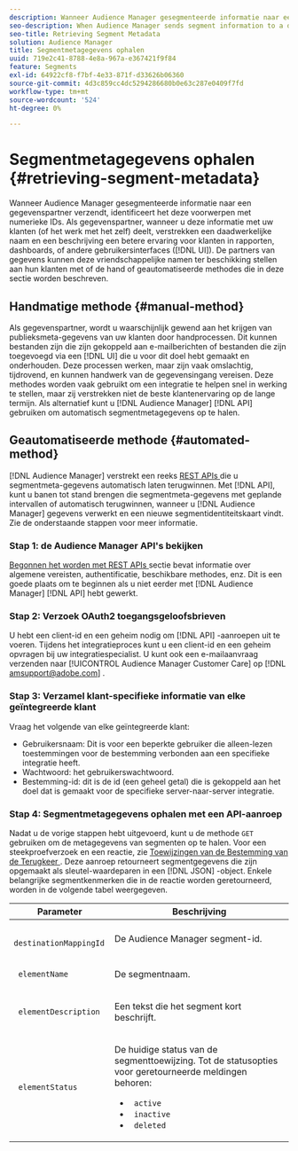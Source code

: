 ```yaml
---
description: Wanneer Audience Manager gesegmenteerde informatie naar een gegevenspartner verzendt, identificeert het deze voorwerpen met numerieke IDs. Als gegevenspartner, wanneer u deze informatie met uw klanten (of het werk met het zelf) deelt, verstrekken een daadwerkelijke naam en een beschrijving een betere ervaring voor klanten in rapporten, dashboards, of ander gebruikersinterface (UI). De partners van gegevens kunnen deze vriendschappelijke namen ter beschikking stellen aan hun klanten met of de hand of geautomatiseerde methodes die in deze sectie worden beschreven.
seo-description: When Audience Manager sends segment information to a data partner, it identifies these objects with numeric IDs. As a data partner, when you share this information with your customers (or work with it yourself), an actual name and description provide a better experience for customers in reports, dashboards, or other user interfaces (UI). Data partners can make these friendly names available to their customers with either the manual or automated methods described in this section.
seo-title: Retrieving Segment Metadata
solution: Audience Manager
title: Segmentmetagegevens ophalen
uuid: 719e2c41-8788-4e8a-967a-e367421f9f84
feature: Segments
exl-id: 64922cf8-f7bf-4e33-871f-d33626b06360
source-git-commit: 4d3c859cc4dc5294286680b0e63c287e0409f7fd
workflow-type: tm+mt
source-wordcount: '524'
ht-degree: 0%

---
```


# Segmentmetagegevens ophalen {#retrieving-segment-metadata}

Wanneer Audience Manager gesegmenteerde informatie naar een gegevenspartner verzendt, identificeert het deze voorwerpen met numerieke IDs. Als gegevenspartner, wanneer u deze informatie met uw klanten (of het werk met het zelf) deelt, verstrekken een daadwerkelijke naam en een beschrijving een betere ervaring voor klanten in rapporten, dashboards, of andere gebruikersinterfaces ([!DNL UI]). De partners van gegevens kunnen deze vriendschappelijke namen ter beschikking stellen aan hun klanten met of de hand of geautomatiseerde methodes die in deze sectie worden beschreven.

## Handmatige methode {#manual-method}

Als gegevenspartner, wordt u waarschijnlijk gewend aan het krijgen van publieksmeta-gegevens van uw klanten door handprocessen. Dit kunnen bestanden zijn die zijn gekoppeld aan e-mailberichten of bestanden die zijn toegevoegd via een [!DNL UI] die u voor dit doel hebt gemaakt en onderhouden. Deze processen werken, maar zijn vaak omslachtig, tijdrovend, en kunnen handwerk van de gegevensingang vereisen. Deze methodes worden vaak gebruikt om een integratie te helpen snel in werking te stellen, maar zij verstrekken niet de beste klantenervaring op de lange termijn. Als alternatief kunt u [!DNL Audience Manager] [!DNL API] gebruiken om automatisch segmentmetagegevens op te halen.

## Geautomatiseerde methode {#automated-method}

[!DNL Audience Manager] verstrekt een reeks [ REST APIs ](../../api/rest-api-main/rest-api-main.md) die u segmentmeta-gegevens automatisch laten terugwinnen. Met [!DNL API], kunt u banen tot stand brengen die segmentmeta-gegevens met geplande intervallen of automatisch terugwinnen, wanneer u [!DNL Audience Manager] gegevens verwerkt en een nieuwe segmentidentiteitskaart vindt. Zie de onderstaande stappen voor meer informatie.

### Stap 1: de Audience Manager API&#39;s bekijken

[ Begonnen het worden met REST APIs ](../../api/rest-api-main/aam-api-getting-started.md) sectie bevat informatie over algemene vereisten, authentificatie, beschikbare methodes, enz. Dit is een goede plaats om te beginnen als u niet eerder met [!DNL Audience Manager] [!DNL API] hebt gewerkt.

### Stap 2: Verzoek OAuth2 toegangsgeloofsbrieven

U hebt een client-id en een geheim nodig om [!DNL API] -aanroepen uit te voeren. Tijdens het integratieproces kunt u een client-id en een geheim opvragen bij uw integratiespecialist. U kunt ook een e-mailaanvraag verzenden naar [!UICONTROL Audience Manager Customer Care] op [!DNL amsupport@adobe.com] .

### Stap 3: Verzamel klant-specifieke informatie van elke geïntegreerde klant

Vraag het volgende van elke geïntegreerde klant:

* Gebruikersnaam: Dit is voor een beperkte gebruiker die alleen-lezen toestemmingen voor de bestemming verbonden aan een specifieke integratie heeft.
* Wachtwoord: het gebruikerswachtwoord.
* Bestemming-id: dit is de id (een geheel getal) die is gekoppeld aan het doel dat is gemaakt voor de specifieke server-naar-server integratie.

### Stap 4: Segmentmetagegevens ophalen met een API-aanroep

Nadat u de vorige stappen hebt uitgevoerd, kunt u de methode `GET` gebruiken om de metagegevens van segmenten op te halen. Voor een steekproefverzoek en een reactie, zie [ Toewijzingen van de Bestemming van de Terugkeer ](../../api/rest-api-main/aam-api-destinations/aam-api-retrieve-destinations.md#return-dest-mappings). Deze aanroep retourneert segmentgegevens die zijn opgemaakt als sleutel-waardeparen in een [!DNL JSON] -object. Enkele belangrijke segmentkenmerken die in de reactie worden geretourneerd, worden in de volgende tabel weergegeven.

<table id="table_446384AE9A36408A9C570CB7DB72C3D6"> 
 <thead> 
  <tr> 
   <th colname="col1" class="entry"> Parameter </th> 
   <th colname="col2" class="entry"> Beschrijving </th> 
  </tr> 
 </thead>
 <tbody> 
  <tr> 
   <td colname="col1"> <p> <code> destinationMappingId</code> </p> </td> 
   <td colname="col2"> <p>De <span class="keyword"> Audience Manager </span> segment-id. </p> </td> 
  </tr> 
  <tr> 
   <td colname="col1"> <p> <code> elementName</code> </p> </td> 
   <td colname="col2"> <p>De segmentnaam. </p> </td> 
  </tr> 
  <tr> 
   <td colname="col1"> <p> <code> elementDescription</code> </p> </td> 
   <td colname="col2"> <p>Een tekst die het segment kort beschrijft. </p> </td> 
  </tr> 
  <tr> 
   <td colname="col1"> <p> <code> elementStatus</code> </p> </td> 
   <td colname="col2"> <p>De huidige status van de segmenttoewijzing. Tot de statusopties voor geretourneerde meldingen behoren: </p> 
    <ul id="ul_BA3A1F5A773D4ECD9A1A3A1118BDDA8A"> 
     <li id="li_A12B858BD0AD4F35BCD50A4D113D86FF"> <code> active</code> </li> 
     <li id="li_98C04A861C2D4364B5FBD24498E8E9C5"> <code> inactive</code> </li> 
     <li id="li_1913A10948894FF3B507C0A3FE775CC1"> <code> deleted</code> </li> 
    </ul> </td> 
  </tr> 
 </tbody> 
</table>
